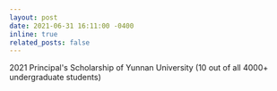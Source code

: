 ```yaml
---
layout: post
date: 2021-06-31 16:11:00 -0400
inline: true
related_posts: false
---
```


2021 Principal's Scholarship of Yunnan University (10 out of all 4000+ undergraduate students)
